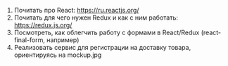 1) Почитать про React: https://ru.reactjs.org/
2) Почитать для чего нужен Redux и как с ним работать: https://redux.js.org/
3) Посмотреть, как облегчить работу с формами в React/Redux (react-final-form, например)
4) Реализовать сервис для регистрации на доставку товара, ориентируясь на mockup.jpg